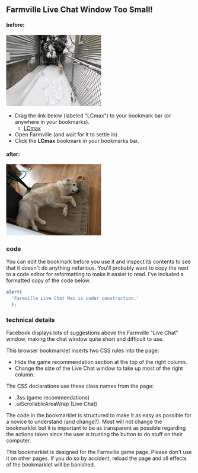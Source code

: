 ## Farmville Live Chat Window Too Small!

#### before:
![tiny chat window](images/tiny_chat.jpg)

* Drag the link below (labeled "LCmax") to your bookmark bar (or anywhere in your
bookmarks).
  * <a href="javascript:alert('Farmville Live Chat Max is under construction.');">LCmax</a>
* Open Farmville (and wait for it to settle in).
* Click the **LCmax** bookmark in your bookmarks bar.


#### after:
![tall chat window](images/tall_chat.jpg)



### code
You can edit the bookmark before you use it and inspect its contents
to see that it doesn't do anything nefarious. You'll probably want
to copy the next to a code editor for reformatting to make it easier
to read. I've included a formatted copy of the code below.

```javascript
alert(
  'Farmville Live Chat Max is under construction.'
  );
```

### technical details

Facebook displays lots of suggestions above the Farmville "Live Chat"
window, making the chat window quite short and difficult to use.

This browser bookmarklet inserts two CSS rules into the page:

* Hide the game recommendation section at the top of the right column.
* Change the size of the Live Chat window to take up most of the right column.

The CSS declarations use these class names from the page:

* .3ss (game recommendations)
* .uiScrollableAreaWrap (Live Chat)

The code in the bookmarklet is structured to make it as easy as
possible for a novice to understand (and change?). Most will not
change the bookmarklet but it is important to be as transparent
as possible regarding the actions taken since the user is trusting
the button to do stuff on their computer.

This bookmarklet is designed for the Farmville game page.
Please don't use it on other pages. If you do so by
accident, reload the page and all effects of the
bookmarklet will be banished.
